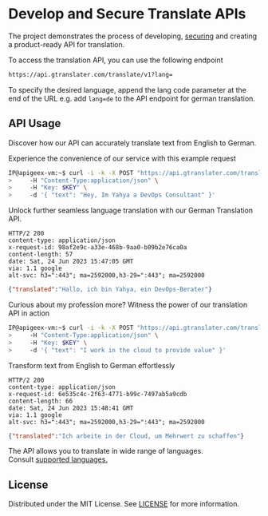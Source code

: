 # Develop and Secure Translate APIs

The project demonstrates the process of developing, [securing](policies) and creating a product-ready API for translation.

To access the translation API, you can use the following endpoint
```sh
https://api.gtranslater.com/translate/v1?lang=
```

To specify the desired language, append the lang code parameter at the end of the URL e.g. add `lang=de` to the API endpoint for german translation.



## API Usage

Discover how our API can accurately translate text from English to German. 


Experience the convenience of our service with this example request
```sh
IP@apigeex-vm:~$ curl -i -k -X POST "https://api.gtranslater.com/translate/v1?lang=de" \
>     -H "Content-Type:application/json" \
>     -H "Key: $KEY" \
>     -d '{ "text": "Hey, Im Yahya a DevOps Consultant" }'
```

Unlock further seamless language translation with our German Translation API. 


```HTTP
HTTP/2 200 
content-type: application/json
x-request-id: 98af2e9c-a33e-468b-9aa0-b09b2e76ca0a
content-length: 57
date: Sat, 24 Jun 2023 15:47:05 GMT
via: 1.1 google
alt-svc: h3=":443"; ma=2592000,h3-29=":443"; ma=2592000
```
```JSON
{"translated":"Hallo, ich bin Yahya, ein DevOps-Berater"}
```

Curious about my profession more? Witness the power of our translation API in action



```sh
IP@apigeex-vm:~$ curl -i -k -X POST "https://api.gtranslater.com/translate/v1?lang=de" \
>     -H "Content-Type:application/json" \
>     -H "Key: $KEY" \
>     -d '{ "text": "I work in the cloud to provide value" }'
```


Transform text from English to German effortlessly

```HTTP
HTTP/2 200 
content-type: application/json
x-request-id: 6e535c4c-2f63-4771-b99c-7497ab5a9cdb
content-length: 66
date: Sat, 24 Jun 2023 15:48:41 GMT
via: 1.1 google
alt-svc: h3=":443"; ma=2592000,h3-29=":443"; ma=2592000
```
```JSON
{"translated":"Ich arbeite in der Cloud, um Mehrwert zu schaffen"}
```

The API allows you to translate in wide range of languages. <br>Consult [supported languages.](https://cloud.google.com/translate/docs/languages)




## License

Distributed under the MIT License. See [LICENSE](LICENSE) for more information.

